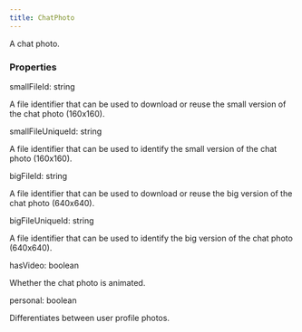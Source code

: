 ```yaml
---
title: ChatPhoto
---
```


A chat photo.

### Properties

<div class="flex flex-col gap-3"><div><div class="flex gap-2"><div class="font-mono p" id="p_smallFileId" data-anchor><span class="font-bold">smallFileId</span><span class="opacity-50">:</span> <span>string</span></div></div><div class="pl-3"><div class="no-margin">

A file identifier that can be used to download or reuse the small version of the chat photo (160x160).

</div></div></div><div><div class="flex gap-2"><div class="font-mono p" id="p_smallFileUniqueId" data-anchor><span class="font-bold">smallFileUniqueId</span><span class="opacity-50">:</span> <span>string</span></div></div><div class="pl-3"><div class="no-margin">

A file identifier that can be used to identify the small version of the chat photo (160x160).

</div></div></div><div><div class="flex gap-2"><div class="font-mono p" id="p_bigFileId" data-anchor><span class="font-bold">bigFileId</span><span class="opacity-50">:</span> <span>string</span></div></div><div class="pl-3"><div class="no-margin">

A file identifier that can be used to download or reuse the big version of the chat photo (640x640).

</div></div></div><div><div class="flex gap-2"><div class="font-mono p" id="p_bigFileUniqueId" data-anchor><span class="font-bold">bigFileUniqueId</span><span class="opacity-50">:</span> <span>string</span></div></div><div class="pl-3"><div class="no-margin">

A file identifier that can be used to identify the big version of the chat photo (640x640).

</div></div></div><div><div class="flex gap-2"><div class="font-mono p" id="p_hasVideo" data-anchor><span class="font-bold">hasVideo</span><span class="opacity-50">:</span> <span>boolean</span></div></div><div class="pl-3"><div class="no-margin">

Whether the chat photo is animated.

</div></div></div><div><div class="flex gap-2"><div class="font-mono p" id="p_personal" data-anchor><span class="font-bold">personal</span><span class="opacity-50">:</span> <span>boolean</span></div></div><div class="pl-3"><div class="no-margin">

Differentiates between user profile photos.

</div></div></div></div>

